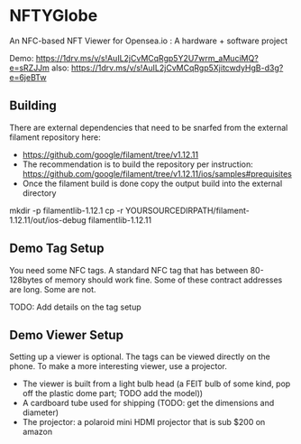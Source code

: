 # NFTYGlobe
An NFC-based NFT Viewer for Opensea.io : A hardware + software project

Demo: https://1drv.ms/v/s!AuIL2jCvMCqRgp5Y2U7wrm_aMuciMQ?e=sRZJJm
also: https://1drv.ms/v/s!AuIL2jCvMCqRgp5XjitcwdyHgB-d3g?e=6jeBTw

## Building

There are external dependencies that need to be snarfed from the external 
filament repository here:

- https://github.com/google/filament/tree/v1.12.11
- The recommendation is to build the repository per instruction: 
https://github.com/google/filament/tree/v1.12.11/ios/samples#prequisites
- Once the filament build is done copy the output build into the external directory

mkdir -p filamentlib-1.12.1
cp -r YOURSOURCEDIRPATH/filament-1.12.11/out/ios-debug filamentlib-1.12.11 

## Demo Tag Setup

You need some NFC tags.  A standard NFC tag that has between 80-128bytes of memory 
should work fine.  Some of these contract addresses are long.  Some are not.

TODO: Add details on the tag setup

## Demo Viewer Setup

Setting up a viewer is optional.  The tags can be viewed directly on the phone.
To make a more interesting viewer, use a projector.  

- The viewer is built from a light bulb head (a FEIT bulb of some kind, pop off the plastic dome part; TODO add the model))
- A cardboard tube used for shipping (TODO: get the dimensions and diameter)
- The projector: a polaroid mini HDMI projector that is sub $200 on amazon
